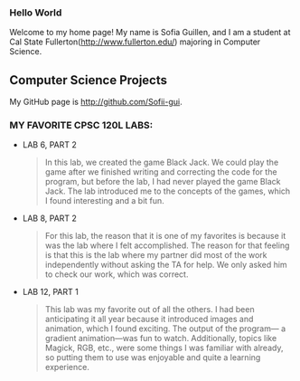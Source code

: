### Hello World

Welcome to my home page! My name is Sofia Guillen, and I am a student at Cal State Fullerton(http://www.fullerton.edu/) majoring in Computer Science.

## Computer Science Projects

My GitHub page is http://github.com/Sofii-gui.

### MY FAVORITE CPSC 120L LABS:

* LAB 6, PART 2

  > In this lab, we created the game Black Jack. We could play the game after we finished writing and correcting the code for the program, but before the lab, I had never played the game Black Jack. The lab introduced me to the concepts of the games, which I found interesting and a bit fun.

* LAB 8, PART 2

  > For this lab, the reason that it is one of my favorites is because it was the lab where I felt accomplished. The reason for that feeling is that this is the lab where my partner did most of the work independently without asking the TA for help. We only asked him to check our work, which was correct. 

* LAB 12, PART 1

  > This lab was my favorite out of all the others. I had been anticipating it all year because it introduced images and animation, which I found exciting. The output of the program— a gradient animation—was fun to watch. Additionally, topics like Magick, RGB, etc., were some things I was familiar with already, so putting them to use was enjoyable and quite a learning experience.



